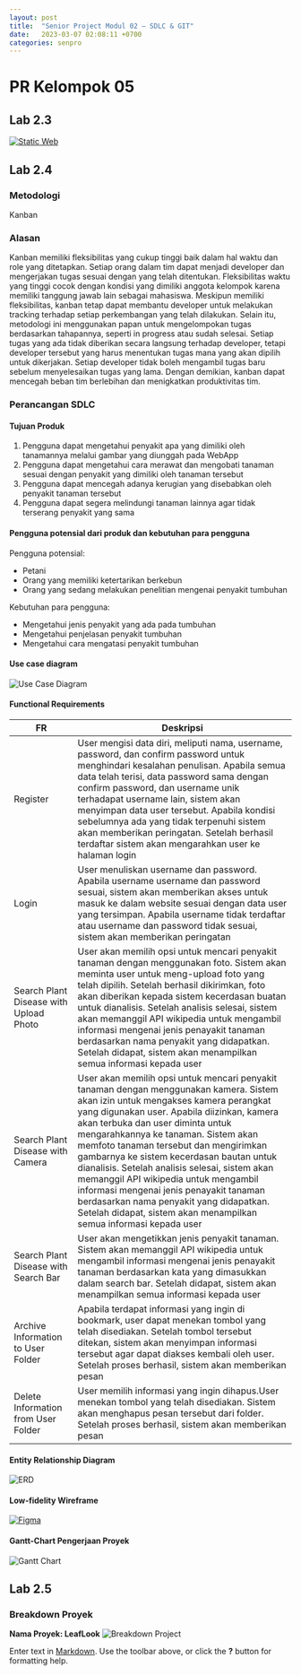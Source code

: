 ```yaml
---
layout: post
title:  "Senior Project Modul 02 – SDLC & GIT"
date:   2023-03-07 02:08:11 +0700
categories: senpro
---
```


# PR Kelompok 05

## Lab 2.3
[![Static Web](https://img.shields.io/badge/website-000000?style=for-the-badge&logo=About.me&logoColor=white)](https://novaldypratama.github.io/LeafLook/)

## Lab 2.4
### Metodologi
Kanban
### Alasan
Kanban memiliki fleksibilitas yang cukup tinggi baik dalam hal waktu dan role yang ditetapkan. Setiap orang dalam tim dapat menjadi developer dan mengerjakan tugas sesuai dengan yang telah ditentukan. Fleksibilitas waktu yang tinggi cocok dengan kondisi yang dimiliki anggota kelompok karena memiliki tanggung jawab lain sebagai mahasiswa. Meskipun memiliki fleksibilitas, kanban tetap dapat membantu developer untuk melakukan tracking terhadap setiap perkembangan yang telah dilakukan. Selain itu, metodologi ini menggunakan papan untuk mengelompokan tugas berdasarkan tahapannya, seperti in progress atau sudah selesai. Setiap tugas yang ada tidak diberikan secara langsung terhadap developer, tetapi developer tersebut yang harus menentukan tugas mana yang akan dipilih untuk dikerjakan. Setiap developer tidak boleh mengambil tugas baru sebelum menyelesaikan tugas yang lama. Dengan demikian, kanban dapat mencegah beban tim berlebihan dan menigkatkan produktivitas tim.
### Perancangan SDLC
#### Tujuan Produk
1. Pengguna dapat mengetahui penyakit apa yang dimiliki oleh tanamannya melalui gambar yang diunggah pada WebApp
2. Pengguna dapat mengetahui cara merawat dan mengobati tanaman sesuai dengan penyakit yang dimiliki oleh tanaman tersebut
3. Pengguna dapat mencegah adanya kerugian yang disebabkan oleh penyakit tanaman tersebut
4. Pengguna dapat segera melindungi tanaman lainnya agar tidak terserang penyakit yang sama

#### Pengguna potensial dari produk dan kebutuhan para pengguna
Pengguna potensial:
- Petani
- Orang yang memiliki ketertarikan berkebun
- Orang yang sedang melakukan penelitian mengenai penyakit tumbuhan

Kebutuhan para pengguna:
- Mengetahui jenis penyakit yang ada pada tumbuhan
- Mengetahui penjelasan penyakit tumbuhan
- Mengetahui cara mengatasi penyakit tumbuhan

#### Use case diagram
![Use Case Diagram](LeafLook/docs/img/modul02/Use-Case-Diagram.png "Use Case Diagram")

#### Functional Requirements
| FR | Deskripsi |
| ----- | ---------- |
| Register | User mengisi data diri, meliputi nama, username, password, dan confirm password untuk menghindari kesalahan penulisan. Apabila semua data telah terisi, data password sama dengan confirm password, dan username unik terhadapat username lain, sistem akan menyimpan data user tersebut. Apabila kondisi sebelumnya ada yang tidak terpenuhi sistem akan memberikan peringatan. Setelah berhasil terdaftar sistem akan mengarahkan user ke halaman login |
| Login | User menuliskan username dan password. Apabila username username dan password sesuai, sistem akan memberikan akses untuk masuk ke dalam website sesuai dengan data user yang tersimpan. Apabila username tidak terdaftar atau username dan password tidak sesuai, sistem akan memberikan peringatan |
| Search Plant Disease with Upload Photo | User akan memilih opsi untuk mencari penyakit tanaman dengan menggunakan foto. Sistem akan meminta user untuk meng-upload foto yang telah dipilih. Setelah berhasil dikirimkan, foto akan diberikan kepada sistem kecerdasan buatan untuk dianalisis. Setelah analisis selesai, sistem akan memanggil API wikipedia untuk mengambil informasi mengenai jenis penayakit tanaman berdasarkan nama penyakit yang didapatkan. Setelah didapat, sistem akan menampilkan semua informasi kepada user |
| Search Plant Disease with Camera | User akan memilih opsi untuk mencari penyakit tanaman dengan menggunakan kamera. Sistem akan izin untuk mengakses kamera perangkat yang digunakan user. Apabila diizinkan, kamera akan terbuka dan user diminta untuk mengarahkannya ke tanaman. Sistem akan memfoto tanaman tersebut dan mengirimkan gambarnya ke sistem kecerdasan bautan untuk dianalisis. Setelah analisis selesai, sistem akan memanggil API wikipedia untuk mengambil informasi mengenai jenis penayakit tanaman berdasarkan nama penyakit yang didapatkan. Setelah didapat, sistem akan menampilkan semua informasi kepada user |
| Search Plant Disease with Search Bar | User akan mengetikkan jenis penyakit tanaman. Sistem akan memanggil API wikipedia untuk mengambil informasi mengenai jenis penayakit tanaman berdasarkan kata yang dimasukkan dalam search bar. Setelah didapat, sistem akan menampilkan semua informasi kepada user |
| Archive Information to User Folder | Apabila terdapat informasi yang ingin di bookmark, user dapat menekan tombol yang telah disediakan. Setelah tombol tersebut ditekan, sistem akan menyimpan informasi tersebut agar dapat diakses kembali oleh user. Setelah proses berhasil, sistem akan memberikan pesan |
| Delete Information from User Folder | User memilih informasi yang ingin dihapus.User menekan tombol yang telah disediakan. Sistem akan menghapus pesan tersebut dari folder. Setelah proses berhasil, sistem akan memberikan pesan |

#### Entity Relationship Diagram
![ERD](LeafLook/docs/img/modul02/ERD.png "ERD")

#### Low-fidelity Wireframe
[![Figma](https://img.shields.io/badge/Figma-F24E1E?style=for-the-badge&logo=figma&logoColor=white)](https://www.figma.com/file/LMWuSG9XClSCS6oJPkyzhz/Low-fi-Leaflook?node-id=575%3A1414&t=dznAUuglZWRZgKOR-1)

#### Gantt-Chart Pengerjaan Proyek
![Gantt Chart](LeafLook/docs/img/modul02/Gantt-Chart.png "Gantt Chart")

## Lab 2.5
### Breakdown Proyek
**Nama Proyek: LeafLook**
![Breakdown Project](LeafLook/docs/img/modul02/Breakdown-Project.png "Breakdown Project")


Enter text in [Markdown](http://daringfireball.net/projects/markdown/). Use the toolbar above, or click the **?** button for formatting help.
